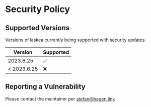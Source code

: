 # Security Policy

## Supported Versions

Versions of laskea currently being supported with security updates.

| Version     | Supported          |
| ----------- | ------------------ |
| 2023.6.25   | :white_check_mark: |
| < 2023.6.25 | :x:                |

## Reporting a Vulnerability

Please contact the maintainer per stefan@hagen.link
